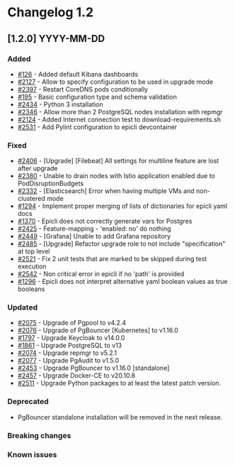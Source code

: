# Changelog 1.2

## [1.2.0] YYYY-MM-DD

### Added

- [#126](https://github.com/epiphany-platform/epiphany/issues/126) - Added default Kibana dashboards
- [#2127](https://github.com/epiphany-platform/epiphany/issues/2127) - Allow to specify configuration to be used in upgrade mode
- [#2397](https://github.com/epiphany-platform/epiphany/issues/2397) - Restart CoreDNS pods conditionally
- [#195](https://github.com/epiphany-platform/epiphany/issues/195) - Basic configuration type and schema validation
- [#2434](https://github.com/epiphany-platform/epiphany/issues/2434) - Python 3 installation
- [#2346](https://github.com/epiphany-platform/epiphany/issues/2346) - Allow more than 2 PostgreSQL nodes installation with repmgr
- [#2124](https://github.com/epiphany-platform/epiphany/issues/2124) - Added Internet connection test to download-requirements.sh
- [#2531](https://github.com/epiphany-platform/epiphany/issues/2531) - Add Pylint configuration to epicli devcontainer

### Fixed

- [#2406](https://github.com/epiphany-platform/epiphany/issues/2406) - [Upgrade] [Filebeat] All settings for multiline feature are lost after upgrade
- [#2380](https://github.com/epiphany-platform/epiphany/issues/2380) - Unable to drain nodes with Istio application enabled due to PodDisruptionBudgets
- [#2332](https://github.com/epiphany-platform/epiphany/issues/2332) - [Elasticsearch] Error when having multiple VMs and non-clustered mode
- [#1294](https://github.com/epiphany-platform/epiphany/issues/1294) - Implement proper merging of lists of dictionaries for epicli yaml docs
- [#1370](https://github.com/epiphany-platform/epiphany/issues/1370) - Epicli does not correctly generate vars for Postgres
- [#2425](https://github.com/epiphany-platform/epiphany/issues/2425) - Feature-mapping - 'enabled: no' do nothing
- [#2449](https://github.com/epiphany-platform/epiphany/issues/2449) - [Grafana] Unable to add Grafana repository
- [#2485](https://github.com/epiphany-platform/epiphany/issues/2485) - [Upgrade] Refactor upgrade role to not include "specification" at top level
- [#2521](https://github.com/epiphany-platform/epiphany/issues/2521) - Fix 2 unit tests that are marked to be skipped during test execution
- [#2542](https://github.com/epiphany-platform/epiphany/issues/2542) - Non critical error in epicli if no 'path' is provided
- [#1296](https://github.com/epiphany-platform/epiphany/issues/1296) - Epicli does not interpret alternative yaml boolean values as true booleans

### Updated

- [#2075](https://github.com/epiphany-platform/epiphany/issues/2075) - Upgrade of Pgpool to v4.2.4
- [#2076](https://github.com/epiphany-platform/epiphany/issues/2076) - Upgrade of PgBouncer [Kubernetes] to v1.16.0
- [#1797](https://github.com/epiphany-platform/epiphany/issues/1797) - Upgrade Keycloak to v14.0.0
- [#1861](https://github.com/epiphany-platform/epiphany/issues/1861) - Upgrade PostgreSQL to v13
- [#2074](https://github.com/epiphany-platform/epiphany/issues/2074) - Upgrade repmgr to v5.2.1
- [#2077](https://github.com/epiphany-platform/epiphany/issues/2077) - Upgrade PgAudit to v1.5.0
- [#2453](https://github.com/epiphany-platform/epiphany/issues/2453) - Upgrade PgBouncer to v1.16.0 [standalone]
- [#2457](https://github.com/epiphany-platform/epiphany/issues/2457) - Upgrade Docker-CE to v20.10.8
- [#2511](https://github.com/epiphany-platform/epiphany/issues/2511) - Upgrade Python packages to at least the latest patch version.

### Deprecated

- PgBouncer standalone installation will be removed in the next release.


### Breaking changes

### Known issues
